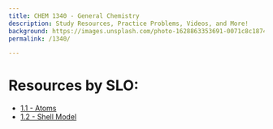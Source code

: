 ```yaml
---
title: CHEM 1340 - General Chemistry
description: Study Resources, Practice Problems, Videos, and More!
background: https://images.unsplash.com/photo-1628863353691-0071c8c1874c?ixlib=rb-1.2.1&ixid=MnwxMjA3fDB8MHxwaG90by1wYWdlfHx8fGVufDB8fHx8&auto=format&fit=crop&w=1170&q=80
permalink: /1340/

---
```


# Resources by SLO:
* [1.1 - Atoms](/1340/1.1/)
* [1.2 - Shell Model](/1340/1.2/)